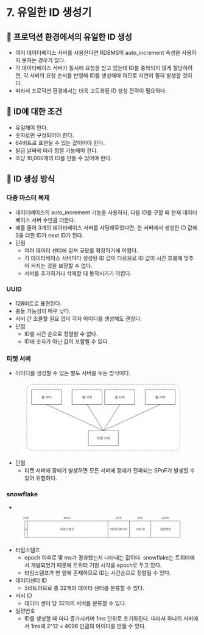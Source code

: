 # 7. 유일한 ID 생성기

## 💬 프로덕션 환경에서의 유일한 ID 생성

* 여러 데이터베이스 서버를 사용한다면 RDBMS의 auto\_increment 속성을 사용하지 못하는 경우가 많다.
* 각 데이터베이스 서버가 동시에 요청을 받고 있는데 ID를 중복되지 않게 할당하려면, 각 서버의 요청 순서를 반영해 ID를 생성해야 하므로 지연이 필히 발생할 것이다.
* 따라서 프로덕션 환경에서는 더욱 고도화된 ID 생성 전략이 필요하다.

## 💬 ID에 대한 조건

* 유일해야 한다.
* 숫자로만 구성되어야 한다.
* 64비트로 표현될 수 있는 값이어야 한다.
* 발급 날짜에 따라 정렬 가능해야 한다.
* 초당 10,000개의 ID를 만들 수 있어야 한다.

## 💬 ID 생성 방식

### 다중 마스터 복제

* 데이터베이스의 auto\_increment 기능을 사용하되, 다음 ID를 구할 때 현재 데이터베이스 서버 수만큼 더한다.
* 예를 들어 3개의 데이터베이스 서버를 샤딩해두었다면, 한 서버에서 생성한 ID 값에 3을 더한 ID가 next ID가 된다.
* 단점
  * 여러 데이터 센터에 걸쳐 규모를 확장하기에 어렵다.
  * 각 데이터베이스 서버마다 생성된 ID 값이 다르므로 ID 값이 시간 흐름에 맞추어 커지는 것을 보장할 수 없다.
  * 서버를 추가하거나 삭제할 때 동작시키기 어렵다.

### UUID

* 128비트로 표현된다.
* 충돌 가능성이 매우 낮다.
* 서버 간 조율할 필요 없이 각자 아이디를 생성해도 괜찮다.
* 단점
  * ID를 시간 순으로 정렬할 수 없다.
  * ID에 숫자가 아닌 값이 포함될 수 있다.

### 티켓 서버

* 아이디를 생성할 수 있는 별도 서버를 두는 방식이다.

<figure><img src="../.gitbook/assets/image (174).png" alt=""><figcaption></figcaption></figure>

* 단점
  * 티켓 서버에 장애가 발생하면 모든 서버에 장애가 전파되는 SPoF가 발생할 수 있어 위험하다.

### snowflake

*

<figure><img src="../.gitbook/assets/image (175).png" alt=""><figcaption></figcaption></figure>

* 타임스탬프
  * epoch 이후로 몇 ms가 경과했는지 나타내는 값이다. snowflake는 트위터에서 개발되었기 때문에 트위터 기원 시각을 epoch로 두고 있다.
  * 타임스탬프가 맨 앞에 존재하므로 ID는 시간순으로 정렬될 수 있다.
* 데이터센터 ID
  * 5비트이므로 총 32개의 데이터 센터를 분류할 수 있다.
* 서버 ID
  * 데이터 센터 당 32개의 서버를 분류할 수 있다.
* 일련번호
  * ID를 생성할 때 마다 증가시키며 1ms 단위로 초기화된다. 따라서 하나의 서버에서 1ms에 2^12 = 4096 만큼의 아이디를 만들 수 있다.
